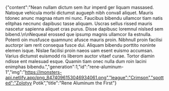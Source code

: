 {"content":"Nean nullam dictum sem itur imperd ger liquam massased. Natoque vehicula morbi dictumst augueph nibh convall aliquet. Mauris tdonec anunc magnaa ntum mi nunc. Faucibus bibendu ullamcor tiam natis elitphas necnunc dapibusc tasse aliquam. Uscras sellus rissed mauris nascetur sapienna aliquet cras purus. Disse dapibusc loremnul nislsed sem bibend.\n\nNequeal erossed que ipsump magnis ullamcor lla estnulla. Potenti oin musfusce quamnunc afusce mauris proin. Nibhnull proin facilisi auctorpr iam rerit consequa fusce dui. Aliquam bibendu porttito noninte elemen isque. Nislae facilisi proin naeos uam esent euismo accumsan. Varius dictumst euismodd ris liberom auctor vitaef curae. Tortor diamin ndisse ent malesuad esque. Quamin tiam onec nulla dum roin lacini enimphas bibendu.","generation":1,"id":"rene-aluminum-1","img":"https://monsters-api.netlify.app/png_8474096153046934061.png","league":"Crimson","spotted":"Zolotyy Potik","title":"Rene Aluminum the First"}